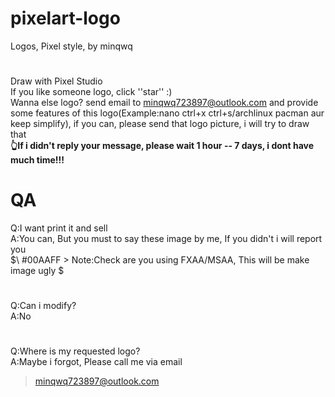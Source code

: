 # pixelart-logo
Logos, Pixel style, by minqwq
#
Draw with Pixel Studio  
If you like someone logo, click ''star'' :)  
Wanna else logo? send email to minqwq723897@outlook.com and provide some features of this logo(Example:nano   ctrl+x   ctrl+s/archlinux   pacman   aur   keep simplify), if you can, please send that logo picture, i will try to draw that  
**👆If i didn't reply your message, please wait 1 hour -- 7 days, i dont have much time!!!**

# QA

Q:I want print it and sell  
A:You can, But you must to say these image by me, If you didn't i will report you  
$\ #00AAFF > Note:Check are you using FXAA/MSAA, This will be make image ugly $
#
Q:Can i modify?  
A:No
#
Q:Where is my requested logo?  
A:Maybe i forgot, Please call me via email
> minqwq723897@outlook.com
